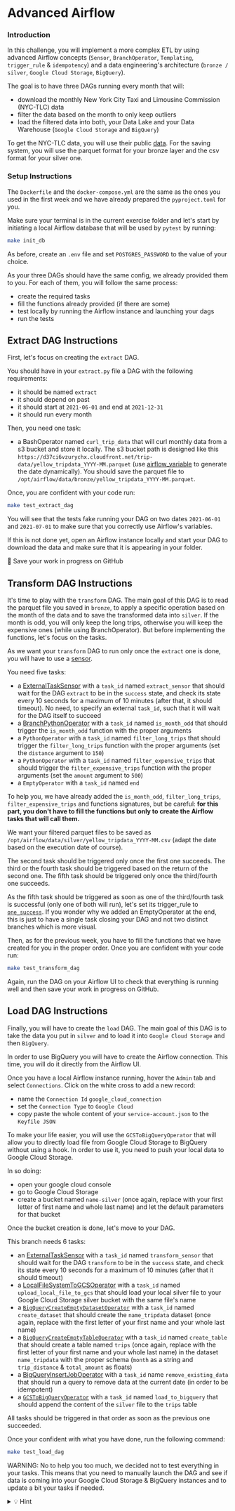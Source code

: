 # Advanced Airflow

### Introduction

In this challenge, you will implement a more complex ETL by using advanced Airflow concepts (`Sensor`, `BranchOperator`, `Templating`, `trigger_rule` & `idempotency`) and a data engineering's architecture (`bronze / silver`, `Google Cloud Storage`, `BigQuery`).

The goal is to have three DAGs running every month that will:
- download the monthly New York City Taxi and Limousine Commission (NYC-TLC) data
- filter the data based on the month to only keep outliers
- load the filtered data into both, your Data Lake and your Data Warehouse (`Google Cloud Storage` and `BigQuery`)

To get the NYC-TLC data, you will use their public [data](https://www1.nyc.gov/site/tlc/about/tlc-trip-record-data.page).
For the saving system, you will use the parquet format for your bronze layer and the csv format for your silver one.

### Setup Instructions

The `Dockerfile` and the `docker-compose.yml` are the same as the ones you used in the first week and we have already prepared the `pyproject.toml` for you.

Make sure your terminal is in the current exercise folder and let's start by initiating a local Airflow database that will be used by `pytest` by running:

```bash
make init_db
```

As before, create an `.env` file and set `POSTGRES_PASSWORD` to the value of your choice.

As your three DAGs should have the same config, we already provided them to you. For each of them, you will follow the same process:
- create the required tasks
- fill the functions already provided (if there are some)
- test locally by running the Airflow instance and launching your dags
- run the tests

## Extract DAG Instructions

First, let's focus on creating the `extract` DAG.

You should have in your `extract.py` file a DAG with the following requirements:
- it should be named `extract`
- it should depend on past
- it should start at `2021-06-01` and end at `2021-12-31`
- it should run every month

Then, you need one task:
- a BashOperator named `curl_trip_data` that will curl monthly data from a s3 bucket and store it locally. The s3 bucket path is designed like this `https://d37ci6vzurychx.cloudfront.net/trip-data/yellow_tripdata_YYYY-MM.parquet` (use [airflow_variable](https://airflow.apache.org/docs/apache-airflow/stable/templates-ref.html) to generate the date dynamically). You should save the parquet file to `/opt/airflow/data/bronze/yellow_tripdata_YYYY-MM.parquet`.


Once, you are confident with your code run:

```bash
make test_extract_dag
```

You will see that the tests fake running your DAG on two dates `2021-06-01` and `2021-07-01` to make sure that you correctly use Airflow's variables.

If this is not done yet, open an Airflow instance locally and start your DAG to download the data and make sure that it is appearing in your folder.

💾 Save your work in progress on GitHub

## Transform DAG Instructions

It's time to play with the `transform` DAG. The main goal of this DAG is to read the parquet file you saved in `bronze`, to apply a specific operation based on the month of the data and to save the transformed data into `silver`. If the month is odd, you will only keep the long trips, otherwise you will keep the expensive ones (while using BranchOperator). But before implementing the functions, let's focus on the tasks.

As we want your `transform` DAG to run only once the `extract` one is done, you will have to use a [sensor](https://airflow.apache.org/docs/apache-airflow/stable/concepts/sensors.html).

You need five tasks:
- a [ExternalTaskSensor](https://airflow.apache.org/docs/apache-airflow/stable/howto/operator/external_task_sensor.html) with a `task_id` named `extract_sensor` that should wait for the DAG `extract` to be in the `success` state, and check its state every 10 seconds for a maximum of 10 minutes (after that, it should timeout). No need, to specify an external `task_id`, such that it will wait for the DAG itself to succeed
- a [BranchPythonOperator](https://airflow.apache.org/docs/apache-airflow/1.10.6/concepts.html?highlight=branch+operator#branching) with a `task_id` named `is_month_odd` that should trigger the `is_month_odd` function with the proper arguments
- a `PythonOperator` with a `task_id` named `filter_long_trips` that should trigger the `filter_long_trips` function with the proper arguments (set the `distance` argument to `150`)
- a `PythonOperator` with a `task_id` named `filter_expensive_trips` that should trigger the `filter_expensive_trips` function with the proper arguments (set the `amount` argument to `500`)
- a `EmptyOperator` with a `task_id` named `end`

To help you, we have already added the `is_month_odd`, `filter_long_trips`, `filter_expensive_trips` and functions signatures, but be careful:
**for this part, you don't have to fill the functions but only to create the Airflow tasks that will call them.**

We want your filtered parquet files to be saved as `/opt/airflow/data/silver/yellow_tripdata_YYYY-MM.csv` (adapt the date based on the execution date of course).

The second task should be triggered only once the first one succeeds.
The third or the fourth task should be triggered based on the return of the second one.
The fifth task should be triggered only once the third/fourth one succeeds.

As the fifth task should be triggered as soon as one of the third/fourth task is successful (only one of both will run), let's set its trigger_rule to [`one_success`](https://airflow.apache.org/docs/apache-airflow/1.10.5/concepts.html?highlight=trigger+rule#trigger-rules). If you wonder why we added an EmptyOperator at the end, this is just to have a single task closing your DAG and not two distinct branches which is more visual.

Then, as for the previous week, you have to fill the functions that we have created for you in the proper order. Once you are confident with your code run:

```bash
make test_transform_dag
```

Again, run the DAG on your Airflow UI to check that everything is running well and then save your work in progress on GitHub.

## Load DAG Instructions

Finally, you will have to create the `load` DAG. The main goal of this DAG is to take the data you put in `silver` and to load it into `Google Cloud Storage` and then `BigQuery`.

In order to use BigQuery you will have to create the Airflow connection. This time, you will do it directly from the Airflow UI.

Once you have a local Airflow instance running, hover the `Admin` tab and select `Connections`. Click on the white cross to add a new record:
- name the `Connection Id` `google_cloud_connection`
- set the `Connection Type` to `Google Cloud`
- copy paste the whole content of your `service-account.json` to the `Keyfile JSON`

To make your life easier, you will use the `GCSToBigQueryOperator` that will allow you to directly load file from Google Cloud Storage to BigQuery without using a hook. In order to use it, you need to push your local data to Google Cloud Storage.

In so doing:
- open your google cloud console
- go to Google Cloud Storage
- create a bucket named `name-silver` (once again, replace with your first letter of first name and whole last name) and let the default parameters for that bucket

Once the bucket creation is done, let's move to your DAG.

This branch needs 6 tasks:
- an [ExternalTaskSensor](https://airflow.apache.org/docs/apache-airflow/stable/howto/operator/external_task_sensor.html) with a `task_id` named `transform_sensor` that should wait for the DAG `transform` to be in the `success` state, and check its state every 10 seconds for a maximum of 10 minutes (after that it should timeout)
- a [LocalFileSystemToGCSOperator](https://airflow.apache.org/docs/apache-airflow-providers-google/1.0.0/operators/transfer/local_to_gcs.html) with a `task_id` named `upload_local_file_to_gcs` that should load your local silver file to your Google Cloud Storage silver bucket with the same file's name
- a [`BigQueryCreateEmptyDatasetOperator`](https://airflow.apache.org/docs/apache-airflow-providers-google/stable/_api/airflow/providers/google/cloud/operators/bigquery/index.html#airflow.providers.google.cloud.operators.bigquery.BigQueryCreateEmptyDatasetOperator) with a `task_id` named `create_dataset` that should create the `name_tripdata` dataset (once again, replace with the first letter of your first name and your whole last name)
- a [`BigQueryCreateEmptyTableOperator`](https://airflow.apache.org/docs/apache-airflow-providers-google/stable/_api/airflow/providers/google/cloud/operators/bigquery/index.html#airflow.providers.google.cloud.operators.bigquery.BigQueryCreateEmptyTableOperator) with a `task_id` named `create_table` that should create a table named `trips` (once again, replace with the first letter of your first name and your whole last name) in the dataset `name_tripdata` with the proper schema (`month` as a string and `trip_distance` & `total_amount` as floats)
- a [BigQueryInsertJobOperator](https://airflow.apache.org/docs/apache-airflow-providers-google/stable/_api/airflow/providers/google/cloud/operators/bigquery/index.html#airflow.providers.google.cloud.operators.bigquery.BigQueryInsertJobOperator) with a `task_id` name `remove_existing_data` that should run a query to remove data at the current date (in order to be idempotent)
- a [`GCSToBigQueryOperator`](https://airflow.apache.org/docs/apache-airflow-providers-google/stable/_api/airflow/providers/google/cloud/transfers/gcs_to_bigquery/index.html) with a `task_id` named `load_to_bigquery` that should append the content of the `silver` file to the `trips` table

All tasks should be triggered in that order as soon as the previous one succeeded.

Once your confident with what you have done, run the following command:

```bash
make test_load_dag
```

WARNING: No to help you too much, we decided not to test everything in your tasks. This means that you need to manually launch the DAG and see if data is coming into your Google Cloud Storage & BigQuery instances and to update a bit your tasks if needed.

<details>
  <summary markdown='span'>💡 Hint</summary>
  You may need to set `useLegacySql` for the task_id `remove_existing_data`
  You may need to set `skip_leading_rows` & `write_disposition` for the task_id `load_to_bigquery`
</details>
